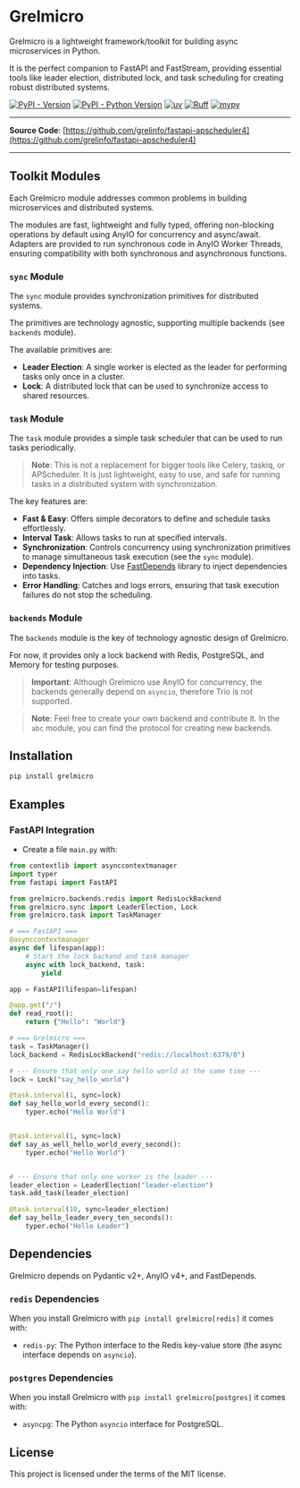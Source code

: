 # Grelmicro

Grelmicro is a lightweight framework/toolkit for building async microservices in Python.

It is the perfect companion to FastAPI and FastStream, providing essential tools like leader election, distributed lock, and task scheduling for creating robust distributed systems.

[![PyPI - Version](https://img.shields.io/pypi/v/grelmicro)](https://pypi.org/project/grelmicro/)
[![PyPI - Python Version](https://img.shields.io/pypi/pyversions/grelmicro)](https://pypi.org/project/grelmicro/)
[![uv](https://img.shields.io/endpoint?url=https://raw.githubusercontent.com/astral-sh/uv/main/assets/badge/v0.json)](https://github.com/astral-sh/uv)
[![Ruff](https://img.shields.io/endpoint?url=https://raw.githubusercontent.com/astral-sh/ruff/main/assets/badge/v2.json)](https://github.com/astral-sh/ruff)
[![mypy](https://www.mypy-lang.org/static/mypy_badge.svg)](https://mypy-lang.org/)

---

**Source Code**: [https://github.com/grelinfo/fastapi-apscheduler4](https://github.com/grelinfo/fastapi-apscheduler4)

---

## Toolkit Modules

Each Grelmicro module addresses common problems in building microservices and distributed systems.

The modules are fast, lightweight and fully typed, offering non-blocking operations by default using AnyIO for concurrency and async/await. Adapters are provided to run synchronous code in AnyIO Worker Threads, ensuring compatibility with both synchronous and asynchronous functions.

### `sync` Module

The `sync` module provides synchronization primitives for distributed systems.

The primitives are technology agnostic, supporting multiple backends (see `backends` module).

The available primitives are:

- **Leader Election**: A single worker is elected as the leader for performing tasks only once in a cluster.
- **Lock**: A distributed lock that can be used to synchronize access to shared resources.

### `task` Module

The `task` module provides a simple task scheduler that can be used to run tasks periodically.

> **Note**: This is not a replacement for bigger tools like Celery, taskiq, or APScheduler. It is just lightweight, easy to use, and safe for running tasks in a distributed system with synchronization.

The key features are:

- **Fast & Easy**: Offers simple decorators to define and schedule tasks effortlessly.
- **Interval Task**: Allows tasks to run at specified intervals.
- **Synchronization**: Controls concurrency using synchronization primitives to manage simultaneous task execution (see the `sync` module).
- **Dependency Injection**: Use [FastDepends](https://lancetnik.github.io/FastDepends/) library to inject dependencies into tasks.
- **Error Handling**: Catches and logs errors, ensuring that task execution failures do not stop the scheduling.

### `backends` Module

The `backends` module is the key of technology agnostic design of Grelmicro.

For now, it provides only a lock backend with Redis, PostgreSQL, and Memory for testing purposes.

> **Important**: Although Grelmicro use AnyIO for concurrency, the backends generally depend on `asyncio`, therefore Trio is not supported.

> **Note**: Feel free to create your own backend and contribute it. In the `abc` module, you can find the protocol for creating new backends.

## Installation

```bash
pip install grelmicro
```

## Examples

### FastAPI Integration

* Create a file `main.py` with:

```python
from contextlib import asynccontextmanager
import typer
from fastapi import FastAPI

from grelmicro.backends.redis import RedisLockBackend
from grelmicro.sync import LeaderElection, Lock
from grelmicro.task import TaskManager

# === FastAPI ===
@asynccontextmanager
async def lifespan(app):
    # Start the lock backend and task manager
    async with lock_backend, task:
        yield

app = FastAPI(lifespan=lifespan)

@app.get("/")
def read_root():
    return {"Hello": "World"}

# === Grelmicro ===
task = TaskManager()
lock_backend = RedisLockBackend("redis://localhost:6379/0")

# --- Ensure that only one say hello world at the same time ---
lock = Lock("say_hello_world")

@task.interval(1, sync=lock)
def say_hello_world_every_second():
    typer.echo("Hello World")


@task.interval(1, sync=lock)
def say_as_well_hello_world_every_second():
    typer.echo("Hello World")


# --- Ensure that only one worker is the leader ---
leader_election = LeaderElection("leader-election")
task.add_task(leader_election)

@task.interval(10, sync=leader_election)
def say_hello_leader_every_ten_seconds():
    typer.echo("Hello Leader")
```

## Dependencies

Grelmicro depends on Pydantic v2+, AnyIO v4+, and FastDepends.

### `redis` Dependencies

When you install Grelmicro with `pip install grelmicro[redis]` it comes with:

- `redis-py`: The Python interface to the Redis key-value store (the async interface depends on `asyncio`).

### `postgres` Dependencies

When you install Grelmicro with `pip install grelmicro[postgres]` it comes with:

- `asyncpg`: The Python `asyncio` interface for PostgreSQL.


## License

This project is licensed under the terms of the MIT license.
